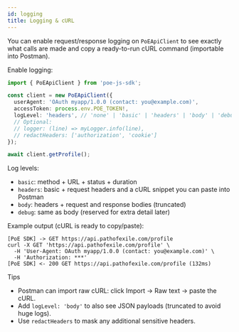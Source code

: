 ```yaml
---
id: logging
title: Logging & cURL
---
```


You can enable request/response logging on `PoEApiClient` to see exactly what calls are made and copy a ready-to-run cURL command (importable into Postman).

Enable logging:

```ts
import { PoEApiClient } from 'poe-js-sdk';

const client = new PoEApiClient({
  userAgent: 'OAuth myapp/1.0.0 (contact: you@example.com)',
  accessToken: process.env.POE_TOKEN!,
  logLevel: 'headers', // 'none' | 'basic' | 'headers' | 'body' | 'debug'
  // Optional:
  // logger: (line) => myLogger.info(line),
  // redactHeaders: ['authorization', 'cookie']
});

await client.getProfile();
```

Log levels:

- `basic`: method + URL + status + duration
- `headers`: basic + request headers and a cURL snippet you can paste into Postman
- `body`: headers + request and response bodies (truncated)
- `debug`: same as body (reserved for extra detail later)

Example output (cURL is ready to copy/paste):

```
[PoE SDK] -> GET https://api.pathofexile.com/profile
curl -X GET 'https://api.pathofexile.com/profile' \
  -H 'User-Agent: OAuth myapp/1.0.0 (contact: you@example.com)' \
  -H 'Authorization: ***'
[PoE SDK] <- 200 GET https://api.pathofexile.com/profile (132ms)
```

Tips

- Postman can import raw cURL: click Import → Raw text → paste the cURL.
- Add `logLevel: 'body'` to also see JSON payloads (truncated to avoid huge logs).
- Use `redactHeaders` to mask any additional sensitive headers.

